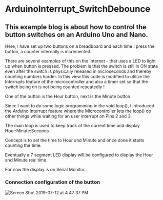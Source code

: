 # ArduinoInterrupt_SwitchDebounce
## This example blog is about how to control the button switches on an Arduino Uno and Nano.

Here, I have set up two buttons on a breadboard and each time I press the button, a counter internally is
incremented. 

There are several examples of this on the internet - that uses a LED to light up when button is pressed.
The problem is that the switch is still in ON state even after the switch is physically released in microseconds and 
thereby counting numbers harder. In this view this code is modified to utilize the Interrupts feature of the
microcontroller and also a timer set so that the switch being on is not being counted repeatedly !


One of the button is the Hour button, next is the Minute button.

Since I want to do some logic programming in the void loop(), I introduced the Arduino Interrupt feature
where the Microcontroller lets the loop() do other things while waiting for an user interrupt on 
Pins 2 and 3.

The main loop is used to keep track of the current time and display Hour:Minute:Seconds

Concept is to set the time to Hour and Minute and once done it starts counting the time.

Eventually a 7 segment LED display will be configured to display the Hour and Minute real time.

For now the display is on Serial Monitor.

### Connection configuration of the button

![Screen Shot 2019-07-12 at 4 47 37 PM](https://user-images.githubusercontent.com/14288989/61124558-c9efec00-a4c4-11e9-92d1-f60a1f84bca5.png)

